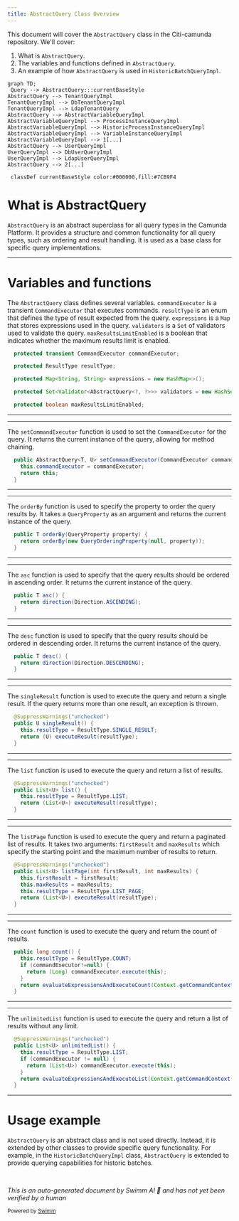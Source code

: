 ```yaml
---
title: AbstractQuery Class Overview
---
```

This document will cover the `AbstractQuery` class in the Citi-camunda repository. We'll cover:

1. What is `AbstractQuery`.
2. The variables and functions defined in `AbstractQuery`.
3. An example of how `AbstractQuery` is used in `HistoricBatchQueryImpl`.

```mermaid
graph TD;
 Query --> AbstractQuery:::currentBaseStyle
AbstractQuery --> TenantQueryImpl
TenantQueryImpl --> DbTenantQueryImpl
TenantQueryImpl --> LdapTenantQuery
AbstractQuery --> AbstractVariableQueryImpl
AbstractVariableQueryImpl --> ProcessInstanceQueryImpl
AbstractVariableQueryImpl --> HistoricProcessInstanceQueryImpl
AbstractVariableQueryImpl --> VariableInstanceQueryImpl
AbstractVariableQueryImpl --> 1[...]
AbstractQuery --> UserQueryImpl
UserQueryImpl --> DbUserQueryImpl
UserQueryImpl --> LdapUserQueryImpl
AbstractQuery --> 2[...]

 classDef currentBaseStyle color:#000000,fill:#7CB9F4
```

# What is AbstractQuery

`AbstractQuery` is an abstract superclass for all query types in the Camunda Platform. It provides a structure and common functionality for all query types, such as ordering and result handling. It is used as a base class for specific query implementations.

<SwmSnippet path="/engine/src/main/java/org/camunda/bpm/engine/impl/AbstractQuery.java" line="62">

---

# Variables and functions

The `AbstractQuery` class defines several variables. `commandExecutor` is a transient `CommandExecutor` that executes commands. `resultType` is an enum that defines the type of result expected from the query. `expressions` is a `Map` that stores expressions used in the query. `validators` is a `Set` of validators used to validate the query. `maxResultsLimitEnabled` is a boolean that indicates whether the maximum results limit is enabled.

```java
  protected transient CommandExecutor commandExecutor;

  protected ResultType resultType;

  protected Map<String, String> expressions = new HashMap<>();

  protected Set<Validator<AbstractQuery<?, ?>>> validators = new HashSet<>();

  protected boolean maxResultsLimitEnabled;
```

---

</SwmSnippet>

<SwmSnippet path="/engine/src/main/java/org/camunda/bpm/engine/impl/AbstractQuery.java" line="84">

---

The `setCommandExecutor` function is used to set the `CommandExecutor` for the query. It returns the current instance of the query, allowing for method chaining.

```java
  public AbstractQuery<T, U> setCommandExecutor(CommandExecutor commandExecutor) {
    this.commandExecutor = commandExecutor;
    return this;
  }
```

---

</SwmSnippet>

<SwmSnippet path="/engine/src/main/java/org/camunda/bpm/engine/impl/AbstractQuery.java" line="89">

---

The `orderBy` function is used to specify the property to order the query results by. It takes a `QueryProperty` as an argument and returns the current instance of the query.

```java
  public T orderBy(QueryProperty property) {
    return orderBy(new QueryOrderingProperty(null, property));
  }
```

---

</SwmSnippet>

<SwmSnippet path="/engine/src/main/java/org/camunda/bpm/engine/impl/AbstractQuery.java" line="99">

---

The `asc` function is used to specify that the query results should be ordered in ascending order. It returns the current instance of the query.

```java
  public T asc() {
    return direction(Direction.ASCENDING);
  }
```

---

</SwmSnippet>

<SwmSnippet path="/engine/src/main/java/org/camunda/bpm/engine/impl/AbstractQuery.java" line="103">

---

The `desc` function is used to specify that the query results should be ordered in descending order. It returns the current instance of the query.

```java
  public T desc() {
    return direction(Direction.DESCENDING);
  }
```

---

</SwmSnippet>

<SwmSnippet path="/engine/src/main/java/org/camunda/bpm/engine/impl/AbstractQuery.java" line="133">

---

The `singleResult` function is used to execute the query and return a single result. If the query returns more than one result, an exception is thrown.

```java
  @SuppressWarnings("unchecked")
  public U singleResult() {
    this.resultType = ResultType.SINGLE_RESULT;
    return (U) executeResult(resultType);
  }
```

---

</SwmSnippet>

<SwmSnippet path="/engine/src/main/java/org/camunda/bpm/engine/impl/AbstractQuery.java" line="139">

---

The `list` function is used to execute the query and return a list of results.

```java
  @SuppressWarnings("unchecked")
  public List<U> list() {
    this.resultType = ResultType.LIST;
    return (List<U>) executeResult(resultType);
  }
```

---

</SwmSnippet>

<SwmSnippet path="/engine/src/main/java/org/camunda/bpm/engine/impl/AbstractQuery.java" line="145">

---

The `listPage` function is used to execute the query and return a paginated list of results. It takes two arguments: `firstResult` and `maxResults` which specify the starting point and the maximum number of results to return.

```java
  @SuppressWarnings("unchecked")
  public List<U> listPage(int firstResult, int maxResults) {
    this.firstResult = firstResult;
    this.maxResults = maxResults;
    this.resultType = ResultType.LIST_PAGE;
    return (List<U>) executeResult(resultType);
  }
```

---

</SwmSnippet>

<SwmSnippet path="/engine/src/main/java/org/camunda/bpm/engine/impl/AbstractQuery.java" line="174">

---

The `count` function is used to execute the query and return the count of results.

```java
  public long count() {
    this.resultType = ResultType.COUNT;
    if (commandExecutor!=null) {
      return (Long) commandExecutor.execute(this);
    }
    return evaluateExpressionsAndExecuteCount(Context.getCommandContext());
  }
```

---

</SwmSnippet>

<SwmSnippet path="/engine/src/main/java/org/camunda/bpm/engine/impl/AbstractQuery.java" line="182">

---

The `unlimitedList` function is used to execute the query and return a list of results without any limit.

```java
  @SuppressWarnings("unchecked")
  public List<U> unlimitedList() {
    this.resultType = ResultType.LIST;
    if (commandExecutor != null) {
      return (List<U>) commandExecutor.execute(this);
    }
    return evaluateExpressionsAndExecuteList(Context.getCommandContext(), null);
  }
```

---

</SwmSnippet>

# Usage example

`AbstractQuery` is an abstract class and is not used directly. Instead, it is extended by other classes to provide specific query functionality. For example, in the `HistoricBatchQueryImpl` class, `AbstractQuery` is extended to provide querying capabilities for historic batches.

&nbsp;

*This is an auto-generated document by Swimm AI 🌊 and has not yet been verified by a human*

<SwmMeta version="3.0.0" repo-id="Z2l0aHViJTNBJTNBQ2l0aS1jYW11bmRhJTNBJTNBZ2lsYWRuYXZvdA==" repo-name="Citi-camunda" doc-type="class"><sup>Powered by [Swimm](/)</sup></SwmMeta>
